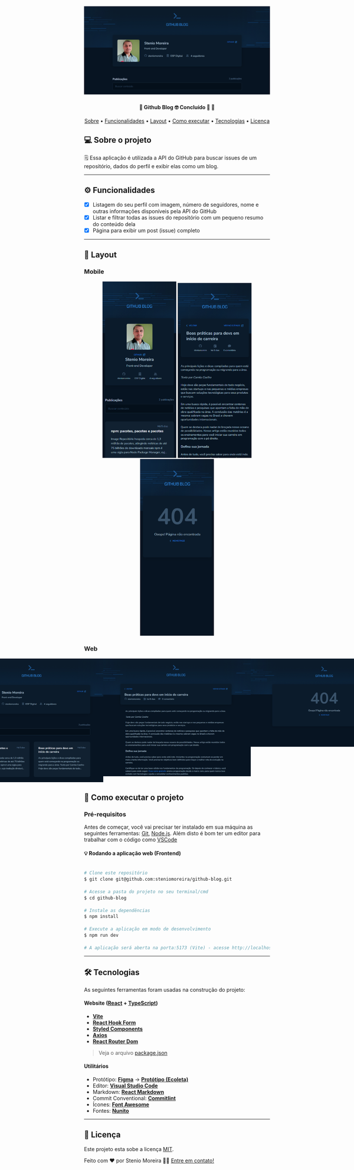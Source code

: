 <h1 align="center">
    <img alt="Ignite Github Blog" title="#IgniteGithubBlog" src=".github/banner.png" />
</h1>

<h4 align="center"> 
	🚧  Github Blog 🤓 Concluído 🚀 🚧
</h4>

<p align="center">
 <a href="#-sobre-o-projeto">Sobre</a> •
 <a href="#-funcionalidades">Funcionalidades</a> •
 <a href="#-layout">Layout</a> • 
 <a href="#-como-executar-o-projeto">Como executar</a> • 
 <a href="#-tecnologias">Tecnologias</a> •
 <a href="#user-content--licença">Licença</a>
</p>

## 💻 Sobre o projeto

🗒️ Essa aplicação é utilizada a API do GitHub para buscar issues de um repositório, dados do perfil e exibir elas como um blog.

---

## ⚙️ Funcionalidades

- [x] Listagem do seu perfil com imagem, número de seguidores, nome e outras informações disponíveis pela API do GitHub
- [x] Listar e filtrar todas as issues do repositório com um pequeno resumo do conteúdo dela
- [x] Página para exibir um post (issue) completo

---

## 🎨 Layout

### Mobile

<p align="center">
  <img alt="GithuBlog" title="#GithuBlog" src=".github/mobile01.png" width="200px">

  <img alt="GithuBlog" title="#GithuBlog" src=".github/mobile02.png" width="200px">

  <img alt="GithuBlog" title="#GithuBlog" src=".github/mobile03.png" width="200px">
</p>

### Web

<p align="center" style="display: flex; align-items: flex-start; justify-content: center;">
  <img alt="GithuBlog" title="#GithuBlog" src=".github/web01.png" width="400px">

  <img alt="GithuBlog" title="#GithuBlog" src=".github/web02.png" width="400px">

  <img alt="GithuBlog" title="#GithuBlog" src=".github/web03.png" width="400px">
</p>

## 🚀 Como executar o projeto

### Pré-requisitos

Antes de começar, você vai precisar ter instalado em sua máquina as seguintes ferramentas:
[Git](https://git-scm.com), [Node.js](https://nodejs.org/en/). 
Além disto é bom ter um editor para trabalhar com o código como [VSCode](https://code.visualstudio.com/)

#### 💡 Rodando a aplicação web (Frontend)

```bash

# Clone este repositório
$ git clone git@github.com:steniomoreira/github-blog.git

# Acesse a pasta do projeto no seu terminal/cmd
$ cd github-blog

# Instale as dependências
$ npm install

# Execute a aplicação em modo de desenvolvimento
$ npm run dev

# A aplicação será aberta na porta:5173 (Vite) - acesse http://localhost:5173

```

---

## 🛠 Tecnologias

As seguintes ferramentas foram usadas na construção do projeto:

#### **Website**  ([React](https://reactjs.org/)  +  [TypeScript](https://www.typescriptlang.org/))

-   **[Vite](https://vitejs.dev/)**
-   **[React Hook Form](https://www.react-hook-form.com/)**
-   **[Styled Components](https://styled-components.com/)**
-   **[Axios](https://github.com/axios/axios)**
-   **[React Router Dom](https://reactrouter.com/en/main)**

> Veja o arquivo  [package.json](https://github.com/steniomoreira/github-blog/blob/main/package.json)

#### **Utilitários**

-   Protótipo:  **[Figma](https://www.figma.com/)**  →  **[Protótipo (Ecoleta)](https://www.figma.com/file/PBmEcpW8ilEqHcSRawad5R)**
-   Editor:  **[Visual Studio Code](https://code.visualstudio.com/)**
-   Markdown:  **[React Markdown](https://github.com/remarkjs/react-markdown)**
-   Commit Conventional:  **[Commitlint](https://github.com/conventional-changelog/commitlint)**
-   Ícones:  **[Font Awesome](https://fontawesome.com/)**
-   Fontes:  **[Nunito](https://fonts.google.com/specimen/Nunito)**

---

## 📝 Licença

Este projeto esta sobe a licença [MIT](./LICENSE).

Feito com ❤️ por Stenio Moreira 👋🏽 [Entre em contato!](https://github.com/steniomoreira)